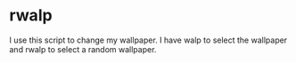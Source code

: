 # rwalp
I use this script to change my wallpaper.
I have walp to select the wallpaper and rwalp to select a random wallpaper.
